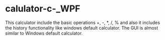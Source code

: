 # calulator-c-_WPF
This calculator include the basic operations +, -, *, /, % and also it includes the history functionality like windows default calculator. The GUI is almost similar to Windows default calculator.
